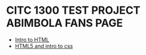 # CITC 1300 TEST PROJECT ABIMBOLA FANS PAGE

<ul>
<li><a href="html_basics/index.html" target="_blank">Intro to HTML</a></li>
<li><a href="HTML5_intro_to_css/index.html" target="_blank">HTML5 and intro to css</a></li>
</ul>